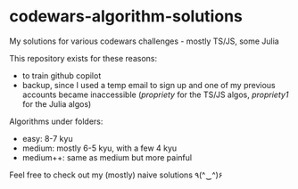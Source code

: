 # codewars-algorithm-solutions

My solutions for various codewars challenges - mostly TS/JS, some Julia

This repository exists for these reasons:

- to train github copilot
- backup, since I used a temp email to sign up and one of my previous accounts became inaccessible (_propriety_ for the TS/JS algos, _propriety1_ for the Julia algos)

Algorithms under folders:

- easy: 8-7 kyu
- medium: mostly 6-5 kyu, with a few 4 kyu
- medium++: same as medium but more painful

Feel free to check out my (mostly) naive solutions ٩(^‿^)۶
